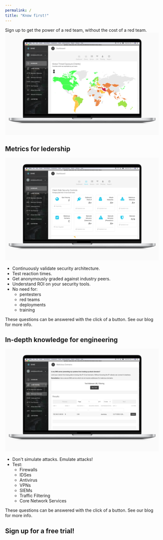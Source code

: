 ```yaml
---
permalink: /
title: "Know first!"
---
```


Sign up to get the power of a red team, without the cost of a red team.
[![Global threat exposure](/assets/images/macbook_geoThreatsDashboard.png)](/assets/images/macbook_geoThreatsDashboard.png)

## Metrics for ledership
[![Get graded against industry peers](/assets/images/macbook_gradingDashboard.png)](/assets/images/macbook_gradingDashboard.png)
* Continuously validate security architecture.
* Test reaction times.
* Get anonymously graded against industry peers.
* Understand ROI on your security tools.
* No need for:
  * pentesters
  * red teams
  * deployments
  * training

These questions can be answered with the click of a button. See our blog for more info.

## In-depth knowledge for engineering
[![Deep dive into the gaps of your security tools](/assets/images/macbook_malwareDomainsTest.png)](/assets/images/macbook_malwareDomainsTest.png)
* Don't simulate attacks. Emulate attacks!
* Test:
  * Firewalls
  * IDSes
  * Antivirus
  * VPNs
  * SIEMs
  * Traffic Filtering
  * Core Network Services

These questions can be answered with the click of a button. See our blog for more info.

## Sign up for a free trial!

<script charset="utf-8" type="text/javascript" src="//js.hsforms.net/forms/shell.js"></script>
<script>
  hbspt.forms.create({
	portalId: "8898112",
	formId: "2b1cfdb3-6618-4dd8-86e4-4786274c0d38"
});
</script>
